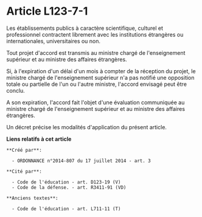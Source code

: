 # Article L123-7-1

Les établissements publics à caractère scientifique, culturel et professionnel contractent librement avec les institutions
étrangères ou internationales, universitaires ou non. 

Tout projet d'accord est transmis au ministre chargé de l'enseignement supérieur et au ministre des affaires étrangères. 

Si, à l'expiration d'un délai d'un mois à compter de la réception du projet, le ministre chargé de l'enseignement supérieur
n'a pas notifié une opposition totale ou partielle de l'un ou l'autre ministre, l'accord envisagé peut être conclu. 

A son expiration, l'accord fait l'objet d'une évaluation communiquée au ministre chargé de l'enseignement supérieur et au
ministre des affaires étrangères. 

Un décret précise les modalités d'application du présent article.

**Liens relatifs à cet article**

	**Créé par**:

	  - ORDONNANCE n°2014-807 du 17 juillet 2014 - art. 3

	**Cité par**:

	  - Code de l'éducation - art. D123-19 (V)
	  - Code de la défense. - art. R3411-91 (VD)

	**Anciens textes**:

	  - Code de l'éducation - art. L711-11 (T)
